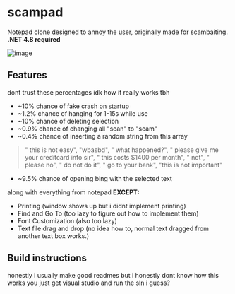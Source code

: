 # scampad

Notepad clone designed to annoy the user, originally made for scambaiting.
**.NET 4.8 required**

![image](https://user-images.githubusercontent.com/49620652/181858585-57d225a1-3fa3-4907-af49-1fa6e433777b.png)


## Features
dont trust these percentages idk how it really works tbh
- ~10% chance of fake crash on startup
- ~1.2% chance of hanging for 1-15s while use
- ~10% chance of deleting selection
- ~0.9% chance of changing all "scan" to "scam"
- ~0.4% chance of inserting a random string from this array
> " this is not easy", "wbasbd", " what happened?", " please give me your creditcard info sir",
            " this costs $1400 per month", " not", " please no", " do not do it", " go to your bank", "this is not important"
- ~9.5% chance of opening bing with the selected text

along with everything from notepad
**EXCEPT:**
- Printing (window shows up but i didnt implement printing)
- Find and Go To (too lazy to figure out how to implement them)
- Font Customization (also too lazy)
- Text file drag and drop (no idea how to, normal text dragged from another text box works.)

## Build instructions
honestly i usually make good readmes but i honestly dont know how this works you just get visual studio and run the sln i guess?
